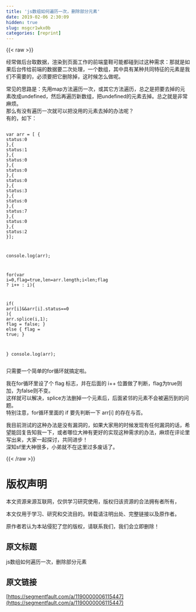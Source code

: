 ```yaml
---
title: 'js数组如何遍历一次，删除部分元素' 
date: 2019-02-06 2:30:09
hidden: true
slug: msgcr1wkx0b
categories: [reprint]
---
```


{{< raw >}}

                    
<p>经常做后台取数据，渲染到页面工作的前端童鞋可能都碰到过这种需求：那就是如果后台传给前端的数据要二次处理，一个数组，其中具有某种共同特征的元素是我们不需要的，必须要把它删除掉，这时候怎么做呢。</p>
<p>常见的思路是：先用map方法遍历一次，或其它方法遍历，总之是把要去掉的元素改成undefined，然后再遍历新数组，把undefined的元素去掉。总之就是非常麻烦。<br>那么有没有遍历一次就可以把没用的元素去掉的办法呢？<br>有的，如下：</p>
<div class="widget-codetool" style="display:none;">
      <div class="widget-codetool--inner">
      <span class="selectCode code-tool" data-toggle="tooltip" data-placement="top" title="" data-original-title="全选"></span>
      <span type="button" class="copyCode code-tool" data-toggle="tooltip" data-placement="top" data-clipboard-text="
var arr = [
{
    status:0
},{
    status:1
},{
    status:0
},{
    status:0
},{
    status:0
},{
    status:3
},{
    status:0
},{
    status:7
},{
    status:0
},{
    status:2
}];
            
console.log(arr);
            
for(var i=0,flag=true,len=arr.length;i<len;flag ? i++ : i){
        
   if( arr[i]&amp;&amp;arr[i].status==0 ){
        arr.splice(i,1);
        flag = false;
    } else {
        flag = true;
    }

}
console.log(arr);
" title="" data-original-title="复制"></span>
      <span type="button" class="saveToNote code-tool" data-toggle="tooltip" data-placement="top" title="" data-original-title="放进笔记"></span>
      </div>
      </div><pre class="hljs maxima"><code>
<span class="hljs-built_in">var</span> arr = [
{
    <span class="hljs-built_in">status</span>:<span class="hljs-number">0</span>
},{
    <span class="hljs-built_in">status</span>:<span class="hljs-number">1</span>
},{
    <span class="hljs-built_in">status</span>:<span class="hljs-number">0</span>
},{
    <span class="hljs-built_in">status</span>:<span class="hljs-number">0</span>
},{
    <span class="hljs-built_in">status</span>:<span class="hljs-number">0</span>
},{
    <span class="hljs-built_in">status</span>:<span class="hljs-number">3</span>
},{
    <span class="hljs-built_in">status</span>:<span class="hljs-number">0</span>
},{
    <span class="hljs-built_in">status</span>:<span class="hljs-number">7</span>
},{
    <span class="hljs-built_in">status</span>:<span class="hljs-number">0</span>
},{
    <span class="hljs-built_in">status</span>:<span class="hljs-number">2</span>
}];
            
console.<span class="hljs-built_in">log</span>(arr);
            
<span class="hljs-keyword">for</span>(<span class="hljs-built_in">var</span> i=<span class="hljs-number">0</span>,flag=<span class="hljs-literal">true</span>,len=arr.<span class="hljs-built_in">length</span>;i&lt;len;flag ? i++ : i){
        
   <span class="hljs-keyword">if</span>( arr[i]&amp;&amp;arr[i].<span class="hljs-built_in">status</span>==<span class="hljs-number">0</span> ){
        arr.<span class="hljs-built_in">splice</span>(i,<span class="hljs-number">1</span>);
        flag = <span class="hljs-literal">false</span>;
    } <span class="hljs-keyword">else</span> {
        flag = <span class="hljs-literal">true</span>;
    }

}
console.<span class="hljs-built_in">log</span>(arr);
</code></pre>
<p>只需要一个简单的for循环就搞定啦。</p>
<p>我在for循环里设了个 flag 标志，并在后面的 i++ 位置做了判断，flag为true则加，为false则不变。<br>这样就可以解决，splice方法删掉一个元素后，后面紧邻的元素不会被遍历到的问题。<br>特别注意，for循环里面的 if 要先判断一下 arr[i] 的存在与否。</p>
<p>我目前测试的这种办法是没有漏洞的，如果大家用的时候发现有任何漏洞的话，希望能回复告知我一下，或者哪位大神有更好的实现这种需求的办法，麻烦在评论里写出来，大家一起探讨，共同进步！<br>深知sf里大神很多，小弟就不在这里过多废话了。</p>

                
{{< /raw >}}

# 版权声明
本文资源来源互联网，仅供学习研究使用，版权归该资源的合法拥有者所有，

本文仅用于学习、研究和交流目的。转载请注明出处、完整链接以及原作者。

原作者若认为本站侵犯了您的版权，请联系我们，我们会立即删除！

## 原文标题
js数组如何遍历一次，删除部分元素

## 原文链接
[https://segmentfault.com/a/1190000006115447](https://segmentfault.com/a/1190000006115447)


